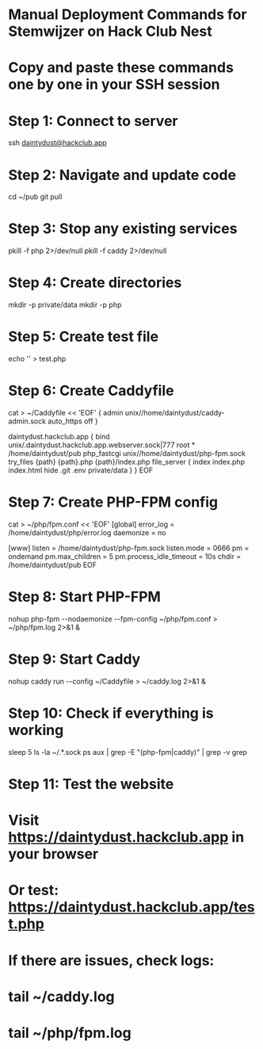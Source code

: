 # Manual Deployment Commands for Stemwijzer on Hack Club Nest

# Copy and paste these commands one by one in your SSH session

# Step 1: Connect to server

ssh daintydust@hackclub.app

# Step 2: Navigate and update code

cd ~/pub
git pull

# Step 3: Stop any existing services

pkill -f php 2>/dev/null
pkill -f caddy 2>/dev/null

# Step 4: Create directories

mkdir -p private/data
mkdir -p php

# Step 5: Create test file

echo '<?php echo "PHP is working! Time: " . date("Y-m-d H:i:s"); ?>' > test.php

# Step 6: Create Caddyfile

cat > ~/Caddyfile << 'EOF'
{
admin unix//home/daintydust/caddy-admin.sock
auto_https off
}

daintydust.hackclub.app {
bind unix/.daintydust.hackclub.app.webserver.sock|777
root \* /home/daintydust/pub
php_fastcgi unix//home/daintydust/php-fpm.sock
try_files {path} {path}.php {path}/index.php
file_server {
index index.php index.html
hide .git .env private/data
}
}
EOF

# Step 7: Create PHP-FPM config

cat > ~/php/fpm.conf << 'EOF'
[global]
error_log = /home/daintydust/php/error.log
daemonize = no

[www]
listen = /home/daintydust/php-fpm.sock
listen.mode = 0666
pm = ondemand
pm.max_children = 5
pm.process_idle_timeout = 10s
chdir = /home/daintydust/pub
EOF

# Step 8: Start PHP-FPM

nohup php-fpm --nodaemonize --fpm-config ~/php/fpm.conf > ~/php/fpm.log 2>&1 &

# Step 9: Start Caddy

nohup caddy run --config ~/Caddyfile > ~/caddy.log 2>&1 &

# Step 10: Check if everything is working

sleep 5
ls -la ~/.\*.sock
ps aux | grep -E "(php-fpm|caddy)" | grep -v grep

# Step 11: Test the website

# Visit https://daintydust.hackclub.app in your browser

# Or test: https://daintydust.hackclub.app/test.php

# If there are issues, check logs:

# tail ~/caddy.log

# tail ~/php/fpm.log
